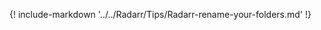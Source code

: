<!-- markdownlint-disable MD041-->
{! include-markdown '../../Radarr/Tips/Radarr-rename-your-folders.md' !}
<!-- markdownlint-enable MD041-->
